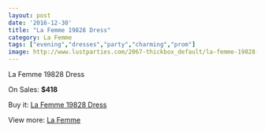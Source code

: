 ```yaml
---
layout: post
date: '2016-12-30'
title: "La Femme 19828 Dress"
category: La Femme
tags: ["evening","dresses","party","charming","prom"]
image: http://www.lustparties.com/2067-thickbox_default/la-femme-19828-dress.jpg
---
```

La Femme 19828 Dress

On Sales: **$418**
<a href="https://www.lustparties.com/en/la-femme/661-la-femme-19828-dress.html"><amp-img layout="responsive" width="600" height="600" src="//www.lustparties.com/2067-thickbox_default/la-femme-19828-dress.jpg" alt="La Femme 19828 Dress 0" /></a>
<a href="https://www.lustparties.com/en/la-femme/661-la-femme-19828-dress.html"><amp-img layout="responsive" width="600" height="600" src="//www.lustparties.com/2069-thickbox_default/la-femme-19828-dress.jpg" alt="La Femme 19828 Dress 1" /></a>
<a href="https://www.lustparties.com/en/la-femme/661-la-femme-19828-dress.html"><amp-img layout="responsive" width="600" height="600" src="//www.lustparties.com/2068-thickbox_default/la-femme-19828-dress.jpg" alt="La Femme 19828 Dress 2" /></a>

Buy it: [La Femme 19828 Dress](https://www.lustparties.com/en/la-femme/661-la-femme-19828-dress.html "La Femme 19828 Dress")

View more: [La Femme](https://www.lustparties.com/en/4-la-femme "La Femme")